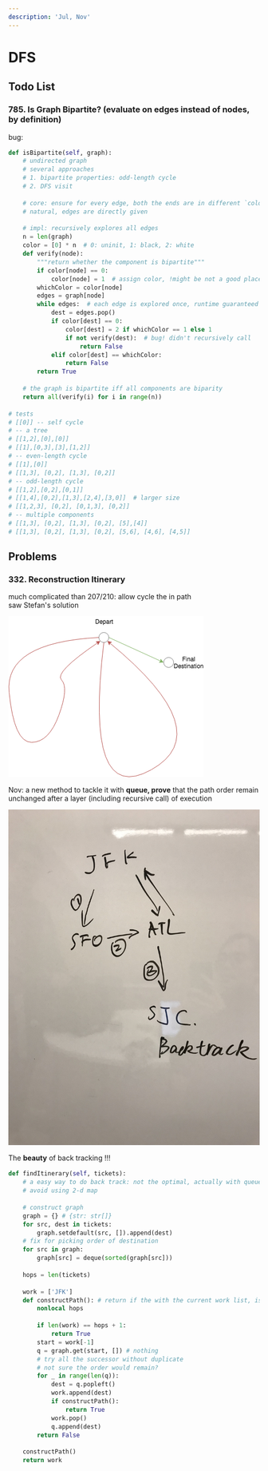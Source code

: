 ```yaml
---
description: 'Jul, Nov'
---
```


# DFS

## Todo List

### 785. Is Graph Bipartite? \(evaluate on edges instead of nodes, by definition\)

bug: 

```python
def isBipartite(self, graph):
    # undirected graph
    # several approaches
    # 1. bipartite properties: odd-length cycle
    # 2. DFS visit
    
    # core: ensure for every edge, both the ends are in different `color`
    # natural, edges are directly given
    
    # impl: recursively explores all edges
    n = len(graph)
    color = [0] * n  # 0: uninit, 1: black, 2: white
    def verify(node):
        """return whether the component is bipartite"""
        if color[node] == 0:
            color[node] = 1  # assign color, !might be not a good place to do, check later
        whichColor = color[node]
        edges = graph[node]
        while edges:  # each edge is explored once, runtime guaranteed
            dest = edges.pop()
            if color[dest] == 0:
                color[dest] = 2 if whichColor == 1 else 1
                if not verify(dest):  # bug! didn't recursively call
                    return False
            elif color[dest] == whichColor:
                return False
        return True
    
    # the graph is bipartite iff all components are biparity
    return all(verify(i) for i in range(n))

# tests
# [[0]] -- self cycle
# -- a tree
# [[1,2],[0],[0]]
# [[1],[0,3],[3],[1,2]]
# -- even-length cycle
# [[1],[0]]
# [[1,3], [0,2], [1,3], [0,2]]
# -- odd-length cycle
# [[1,2],[0,2],[0,1]]
# [[1,4],[0,2],[1,3],[2,4],[3,0]]  # larger size
# [[1,2,3], [0,2], [0,1,3], [0,2]]
# -- multiple components
# [[1,3], [0,2], [1,3], [0,2], [5],[4]]
# [[1,3], [0,2], [1,3], [0,2], [5,6], [4,6], [4,5]] 
```



## Problems

### 332. Reconstruction Itinerary

much complicated than 207/210: allow cycle the in path  
saw Stefan's solution

![First go the two red routes \(back to the depart twice\) and then lastly the green one ](../.gitbook/assets/itinerary-reconstruction-1.png)

Nov: a new method to tackle it with **queue, prove** that the path order remain unchanged after a layer \(including recursive call\) of execution

![mark the edges used and continue the next level of recursion](../.gitbook/assets/reconstruct_itinerary.jpeg)

The **beauty** of back tracking !!!

```python
def findItinerary(self, tickets):
    # a easy way to do back track: not the optimal, actually with queue -> optimal
    # avoid using 2-d map
    
    # construct graph
    graph = {} # {str: str[]}
    for src, dest in tickets:
        graph.setdefault(src, []).append(dest)
    # fix for picking order of destination
    for src in graph:
        graph[src] = deque(sorted(graph[src]))
        
    hops = len(tickets)
    
    work = ['JFK']
    def constructPath(): # return if the with the current work list, is it able to construct the path correctly
        nonlocal hops
        
        if len(work) == hops + 1:
            return True
        start = work[-1]
        q = graph.get(start, []) # nothing
        # try all the successor without duplicate
        # not sure the order would remain?
        for _ in range(len(q)):
            dest = q.popleft()
            work.append(dest)
            if constructPath():
                return True
            work.pop()
            q.append(dest)
        return False
    
    constructPath()
    return work
```



